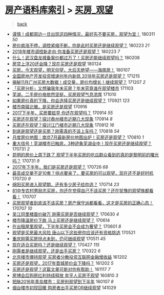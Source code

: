 [房产语料库索引](../../README.md)  > [买房_观望](买房_观望.md)
====
> [back](../README.md)

- [谨慎！成都周边一旦出现这四种情况，最好先不要买房，观望为宜！](http://jkwz.applinzi.com/ittc/7079124622014678027.html#%E8%B0%A8%E6%85%8E%EF%BC%81%E6%88%90%E9%83%BD%E5%91%A8%E8%BE%B9%E4%B8%80%E6%97%A6%E5%87%BA%E7%8E%B0%E8%BF%99%E5%9B%9B%E7%A7%8D%E6%83%85%E5%86%B5%EF%BC%8C%E6%9C%80%E5%A5%BD%E5%85%88%E4%B8%8D%E8%A6%81%E4%B9%B0%E6%88%BF%EF%BC%8C%E8%A7%82%E6%9C%9B%E4%B8%BA%E5%AE%9C%EF%BC%81) 180311 *50* 
- [房价疯涨不停，调控紧缩不断，你是此时买房还是继续观望？](http://jkwz.applinzi.com/ittc/7073252314532283398.html#%E6%88%BF%E4%BB%B7%E7%96%AF%E6%B6%A8%E4%B8%8D%E5%81%9C%EF%BC%8C%E8%B0%83%E6%8E%A7%E7%B4%A7%E7%BC%A9%E4%B8%8D%E6%96%AD%EF%BC%8C%E4%BD%A0%E6%98%AF%E6%AD%A4%E6%97%B6%E4%B9%B0%E6%88%BF%E8%BF%98%E6%98%AF%E7%BB%A7%E7%BB%AD%E8%A7%82%E6%9C%9B%EF%BC%9F) 180223 *21* 
- [2018年楼市调控新走向 你准备买房还是观望？](http://jkwz.applinzi.com/ittc/7073233316797219856.html#2018%E5%B9%B4%E6%A5%BC%E5%B8%82%E8%B0%83%E6%8E%A7%E6%96%B0%E8%B5%B0%E5%90%91+%E4%BD%A0%E5%87%86%E5%A4%87%E4%B9%B0%E6%88%BF%E8%BF%98%E6%98%AF%E8%A7%82%E6%9C%9B%EF%BC%9F) 180223 *7* 
- [什么！武汉盘龙城备案价都过万了！买房还能继续观望吗？](http://jkwz.applinzi.com/ittc/7067654843403863046.html#%E4%BB%80%E4%B9%88%EF%BC%81%E6%AD%A6%E6%B1%89%E7%9B%98%E9%BE%99%E5%9F%8E%E5%A4%87%E6%A1%88%E4%BB%B7%E9%83%BD%E8%BF%87%E4%B8%87%E4%BA%86%EF%BC%81%E4%B9%B0%E6%88%BF%E8%BF%98%E8%83%BD%E7%BB%A7%E7%BB%AD%E8%A7%82%E6%9C%9B%E5%90%97%EF%BC%9F) 180208  
- [房贷上浮20还会降？现在买房还是观望](http://jkwz.applinzi.com/ittc/7062178556749022219.html#%E6%88%BF%E8%B4%B7%E4%B8%8A%E6%B5%AE20%E8%BF%98%E4%BC%9A%E9%99%8D%EF%BC%9F%E7%8E%B0%E5%9C%A8%E4%B9%B0%E6%88%BF%E8%BF%98%E6%98%AF%E8%A7%82%E6%9C%9B) 180124  
- [买房，今天观望，明天仰望，大后天绝望——海南房！](http://jkwz.applinzi.com/ittc/7055763718980240400.html#%E4%B9%B0%E6%88%BF%EF%BC%8C%E4%BB%8A%E5%A4%A9%E8%A7%82%E6%9C%9B%EF%BC%8C%E6%98%8E%E5%A4%A9%E4%BB%B0%E6%9C%9B%EF%BC%8C%E5%A4%A7%E5%90%8E%E5%A4%A9%E7%BB%9D%E6%9C%9B%E2%80%94%E2%80%94%E6%B5%B7%E5%8D%97%E6%88%BF%EF%BC%81) 180107  
- [全国房地产开发投资增速创年内新低 2018年买房还是观望？](http://jkwz.applinzi.com/ittc/7047236041419785232.html#%E5%85%A8%E5%9B%BD%E6%88%BF%E5%9C%B0%E4%BA%A7%E5%BC%80%E5%8F%91%E6%8A%95%E8%B5%84%E5%A2%9E%E9%80%9F%E5%88%9B%E5%B9%B4%E5%86%85%E6%96%B0%E4%BD%8E+2018%E5%B9%B4%E4%B9%B0%E6%88%BF%E8%BF%98%E6%98%AF%E8%A7%82%E6%9C%9B%EF%BC%9F) 171215  
- [揭秘11月广州买房大数据！成交量，房价均增长！继续观望？](http://jkwz.applinzi.com/ittc/7044396977473717264.html#%E6%8F%AD%E7%A7%9811%E6%9C%88%E5%B9%BF%E5%B7%9E%E4%B9%B0%E6%88%BF%E5%A4%A7%E6%95%B0%E6%8D%AE%EF%BC%81%E6%88%90%E4%BA%A4%E9%87%8F%EF%BC%8C%E6%88%BF%E4%BB%B7%E5%9D%87%E5%A2%9E%E9%95%BF%EF%BC%81%E7%BB%A7%E7%BB%AD%E8%A7%82%E6%9C%9B%EF%BC%9F) 171207 *2* 
- [「买房分析」又想骗我年末买房？年末究竟谁在观望楼市](http://jkwz.applinzi.com/ittc/7031765844948943889.html#%E3%80%8C%E4%B9%B0%E6%88%BF%E5%88%86%E6%9E%90%E3%80%8D%E5%8F%88%E6%83%B3%E9%AA%97%E6%88%91%E5%B9%B4%E6%9C%AB%E4%B9%B0%E6%88%BF%EF%BC%9F%E5%B9%B4%E6%9C%AB%E7%A9%B6%E7%AB%9F%E8%B0%81%E5%9C%A8%E8%A7%82%E6%9C%9B%E6%A5%BC%E5%B8%82) 171103  
- [芜湖，二手房价格依然坚挺，买房观望气息浓厚](http://jkwz.applinzi.com/ittc/7022773450643604497.html#%E8%8A%9C%E6%B9%96%EF%BC%8C%E4%BA%8C%E6%89%8B%E6%88%BF%E4%BB%B7%E6%A0%BC%E4%BE%9D%E7%84%B6%E5%9D%9A%E6%8C%BA%EF%BC%8C%E4%B9%B0%E6%88%BF%E8%A7%82%E6%9C%9B%E6%B0%94%E6%81%AF%E6%B5%93%E5%8E%9A) 171010  
- [如果房价真的下降，你会选择买房还是继续观望？](http://jkwz.applinzi.com/ittc/7015797663986091024.html#%E5%A6%82%E6%9E%9C%E6%88%BF%E4%BB%B7%E7%9C%9F%E7%9A%84%E4%B8%8B%E9%99%8D%EF%BC%8C%E4%BD%A0%E4%BC%9A%E9%80%89%E6%8B%A9%E4%B9%B0%E6%88%BF%E8%BF%98%E6%98%AF%E7%BB%A7%E7%BB%AD%E8%A7%82%E6%9C%9B%EF%BC%9F) 170921 *123* 
- [楼市南辕北辙，是买房还是观望](http://jkwz.applinzi.com/ittc/7013868595338282000.html#%E6%A5%BC%E5%B8%82%E5%8D%97%E8%BE%95%E5%8C%97%E8%BE%99%EF%BC%8C%E6%98%AF%E4%B9%B0%E6%88%BF%E8%BF%98%E6%98%AF%E8%A7%82%E6%9C%9B) 170916  
- [2017下半年，买房要趁早 你还在观望吗？](http://jkwz.applinzi.com/ittc/7013109860466689040.html#2017%E4%B8%8B%E5%8D%8A%E5%B9%B4%EF%BC%8C%E4%B9%B0%E6%88%BF%E8%A6%81%E8%B6%81%E6%97%A9+%E4%BD%A0%E8%BF%98%E5%9C%A8%E8%A7%82%E6%9C%9B%E5%90%97%EF%BC%9F) 170914 *55* 
- [买房还在观望？探讨泰州楼市近期几大现象](http://jkwz.applinzi.com/ittc/7013084612539188240.html#%E4%B9%B0%E6%88%BF%E8%BF%98%E5%9C%A8%E8%A7%82%E6%9C%9B%EF%BC%9F%E6%8E%A2%E8%AE%A8%E6%B3%B0%E5%B7%9E%E6%A5%BC%E5%B8%82%E8%BF%91%E6%9C%9F%E5%87%A0%E5%A4%A7%E7%8E%B0%E8%B1%A1) 170914 *8* 
- [买房还在观望？探讨江门楼市近期几大现象](http://jkwz.applinzi.com/ittc/7012202552287036432.html#%E4%B9%B0%E6%88%BF%E8%BF%98%E5%9C%A8%E8%A7%82%E6%9C%9B%EF%BC%9F%E6%8E%A2%E8%AE%A8%E6%B1%9F%E9%97%A8%E6%A5%BC%E5%B8%82%E8%BF%91%E6%9C%9F%E5%87%A0%E5%A4%A7%E7%8E%B0%E8%B1%A1) 170912 *16* 
- [到底是观望还是买房？刚需真的不该上车吗？](http://jkwz.applinzi.com/ittc/7003184131280995344.html#%E5%88%B0%E5%BA%95%E6%98%AF%E8%A7%82%E6%9C%9B%E8%BF%98%E6%98%AF%E4%B9%B0%E6%88%BF%EF%BC%9F%E5%88%9A%E9%9C%80%E7%9C%9F%E7%9A%84%E4%B8%8D%E8%AF%A5%E4%B8%8A%E8%BD%A6%E5%90%97%EF%BC%9F) 170818 *54* 
- [月度房价地图｜南京7月最新房价地图出炉！买房还是观望？](http://jkwz.applinzi.com/ittc/7000102214281200657.html#%E6%9C%88%E5%BA%A6%E6%88%BF%E4%BB%B7%E5%9C%B0%E5%9B%BE%EF%BD%9C%E5%8D%97%E4%BA%AC7%E6%9C%88%E6%9C%80%E6%96%B0%E6%88%BF%E4%BB%B7%E5%9C%B0%E5%9B%BE%E5%87%BA%E7%82%89%EF%BC%81%E4%B9%B0%E6%88%BF%E8%BF%98%E6%98%AF%E8%A7%82%E6%9C%9B%EF%BC%9F) 170810 *1* 
- [重大信号！芜湖楼市已触底，3种迹象芜湖全中！现在买房还是继续观望？](http://jkwz.applinzi.com/ittc/6996474357847950353.html#%E9%87%8D%E5%A4%A7%E4%BF%A1%E5%8F%B7%EF%BC%81%E8%8A%9C%E6%B9%96%E6%A5%BC%E5%B8%82%E5%B7%B2%E8%A7%A6%E5%BA%95%EF%BC%8C3%E7%A7%8D%E8%BF%B9%E8%B1%A1%E8%8A%9C%E6%B9%96%E5%85%A8%E4%B8%AD%EF%BC%81%E7%8E%B0%E5%9C%A8%E4%B9%B0%E6%88%BF%E8%BF%98%E6%98%AF%E7%BB%A7%E7%BB%AD%E8%A7%82%E6%9C%9B%EF%BC%9F) 170731 *2* 
- [昆明的房价上周下跌了 观望下半年买房的吃瓜群众看到的真的是黎明前的曙光吗？](http://jkwz.applinzi.com/ittc/6996444023127294993.html#%E6%98%86%E6%98%8E%E7%9A%84%E6%88%BF%E4%BB%B7%E4%B8%8A%E5%91%A8%E4%B8%8B%E8%B7%8C%E4%BA%86+%E8%A7%82%E6%9C%9B%E4%B8%8B%E5%8D%8A%E5%B9%B4%E4%B9%B0%E6%88%BF%E7%9A%84%E5%90%83%E7%93%9C%E7%BE%A4%E4%BC%97%E7%9C%8B%E5%88%B0%E7%9A%84%E7%9C%9F%E7%9A%84%E6%98%AF%E9%BB%8E%E6%98%8E%E5%89%8D%E7%9A%84%E6%9B%99%E5%85%89%E5%90%97%EF%BC%9F) 170731 *9* 
- [2017年下半年，我们是买房还是观望？](http://jkwz.applinzi.com/ittc/6994551244730139664.html#2017%E5%B9%B4%E4%B8%8B%E5%8D%8A%E5%B9%B4%EF%BC%8C%E6%88%91%E4%BB%AC%E6%98%AF%E4%B9%B0%E6%88%BF%E8%BF%98%E6%98%AF%E8%A7%82%E6%9C%9B%EF%BC%9F) 170726 *68* 
- [最高成交量不足10套？拐点要来了，要买房的可以观望，现在还不是好时机](http://jkwz.applinzi.com/ittc/6992320554689102864.html#%E6%9C%80%E9%AB%98%E6%88%90%E4%BA%A4%E9%87%8F%E4%B8%8D%E8%B6%B310%E5%A5%97%EF%BC%9F%E6%8B%90%E7%82%B9%E8%A6%81%E6%9D%A5%E4%BA%86%EF%BC%8C%E8%A6%81%E4%B9%B0%E6%88%BF%E7%9A%84%E5%8F%AF%E4%BB%A5%E8%A7%82%E6%9C%9B%EF%BC%8C%E7%8E%B0%E5%9C%A8%E8%BF%98%E4%B8%8D%E6%98%AF%E5%A5%BD%E6%97%B6%E6%9C%BA) 170720 *9* 
- [绵阳买房进入观望期，还有多少房子给你选？](http://jkwz.applinzi.com/ittc/6990108469922104336.html#%E7%BB%B5%E9%98%B3%E4%B9%B0%E6%88%BF%E8%BF%9B%E5%85%A5%E8%A7%82%E6%9C%9B%E6%9C%9F%EF%BC%8C%E8%BF%98%E6%9C%89%E5%A4%9A%E5%B0%91%E6%88%BF%E5%AD%90%E7%BB%99%E4%BD%A0%E9%80%89%EF%BC%9F) 170714 *23* 
- [81中专农村男励志买房，你还在觉得自己不该买房？还在犹豫的观望族都看看！](http://jkwz.applinzi.com/ittc/6987494952106722308.html#81%E4%B8%AD%E4%B8%93%E5%86%9C%E6%9D%91%E7%94%B7%E5%8A%B1%E5%BF%97%E4%B9%B0%E6%88%BF%EF%BC%8C%E4%BD%A0%E8%BF%98%E5%9C%A8%E8%A7%89%E5%BE%97%E8%87%AA%E5%B7%B1%E4%B8%8D%E8%AF%A5%E4%B9%B0%E6%88%BF%EF%BC%9F%E8%BF%98%E5%9C%A8%E7%8A%B9%E8%B1%AB%E7%9A%84%E8%A7%82%E6%9C%9B%E6%97%8F%E9%83%BD%E7%9C%8B%E7%9C%8B%EF%BC%81) 170707  
- [买房观望者到底该不该买房？房产保守派都看看，这才是买房的正确心态！](http://jkwz.applinzi.com/ittc/6987490923490313221.html#%E4%B9%B0%E6%88%BF%E8%A7%82%E6%9C%9B%E8%80%85%E5%88%B0%E5%BA%95%E8%AF%A5%E4%B8%8D%E8%AF%A5%E4%B9%B0%E6%88%BF%EF%BC%9F%E6%88%BF%E4%BA%A7%E4%BF%9D%E5%AE%88%E6%B4%BE%E9%83%BD%E7%9C%8B%E7%9C%8B%EF%BC%8C%E8%BF%99%E6%89%8D%E6%98%AF%E4%B9%B0%E6%88%BF%E7%9A%84%E6%AD%A3%E7%A1%AE%E5%BF%83%E6%80%81%EF%BC%81) 170707 *10* 
- [吴江同里楼面价破万 刚需买房是否继续观望？](http://jkwz.applinzi.com/ittc/6984959527634863108.html#%E5%90%B4%E6%B1%9F%E5%90%8C%E9%87%8C%E6%A5%BC%E9%9D%A2%E4%BB%B7%E7%A0%B4%E4%B8%87+%E5%88%9A%E9%9C%80%E4%B9%B0%E6%88%BF%E6%98%AF%E5%90%A6%E7%BB%A7%E7%BB%AD%E8%A7%82%E6%9C%9B%EF%BC%9F) 170630 *4* 
- [楼市降温房价下跌 马上买房还是继续观望？](http://jkwz.applinzi.com/ittc/6978988675143566341.html#%E6%A5%BC%E5%B8%82%E9%99%8D%E6%B8%A9%E6%88%BF%E4%BB%B7%E4%B8%8B%E8%B7%8C+%E9%A9%AC%E4%B8%8A%E4%B9%B0%E6%88%BF%E8%BF%98%E6%98%AF%E7%BB%A7%E7%BB%AD%E8%A7%82%E6%9C%9B%EF%BC%9F) 170614  
- [在出租屋里观望，下半年买房会不会成为奢望？](http://jkwz.applinzi.com/ittc/6974224025378096132.html#%E5%9C%A8%E5%87%BA%E7%A7%9F%E5%B1%8B%E9%87%8C%E8%A7%82%E6%9C%9B%EF%BC%8C%E4%B8%8B%E5%8D%8A%E5%B9%B4%E4%B9%B0%E6%88%BF%E4%BC%9A%E4%B8%8D%E4%BC%9A%E6%88%90%E4%B8%BA%E5%A5%A2%E6%9C%9B%EF%BC%9F) 170601 *8* 
- [观望是买房最大风险 唐山以下这些房你应该还有资格挑选](http://jkwz.applinzi.com/ittc/6970067330036925445.html#%E8%A7%82%E6%9C%9B%E6%98%AF%E4%B9%B0%E6%88%BF%E6%9C%80%E5%A4%A7%E9%A3%8E%E9%99%A9+%E5%94%90%E5%B1%B1%E4%BB%A5%E4%B8%8B%E8%BF%99%E4%BA%9B%E6%88%BF%E4%BD%A0%E5%BA%94%E8%AF%A5%E8%BF%98%E6%9C%89%E8%B5%84%E6%A0%BC%E6%8C%91%E9%80%89) 170521  
- [重庆刚需买房拐点未到，仍可继续观望](http://jkwz.applinzi.com/ittc/6966541692277621765.html#%E9%87%8D%E5%BA%86%E5%88%9A%E9%9C%80%E4%B9%B0%E6%88%BF%E6%8B%90%E7%82%B9%E6%9C%AA%E5%88%B0%EF%BC%8C%E4%BB%8D%E5%8F%AF%E7%BB%A7%E7%BB%AD%E8%A7%82%E6%9C%9B) 170511 *45* 
- [现在适合买房吗？还是继续观望？](http://jkwz.applinzi.com/ittc/6961227869500998661.html#%E7%8E%B0%E5%9C%A8%E9%80%82%E5%90%88%E4%B9%B0%E6%88%BF%E5%90%97%EF%BC%9F%E8%BF%98%E6%98%AF%E7%BB%A7%E7%BB%AD%E8%A7%82%E6%9C%9B%EF%BC%9F) 170427 *115* 
- [刚需者是继续观望，还是出手买房？](http://jkwz.applinzi.com/ittc/6947793047604691972.html#%E5%88%9A%E9%9C%80%E8%80%85%E6%98%AF%E7%BB%A7%E7%BB%AD%E8%A7%82%E6%9C%9B%EF%BC%8C%E8%BF%98%E6%98%AF%E5%87%BA%E6%89%8B%E4%B9%B0%E6%88%BF%EF%BC%9F) 170322 *6* 
- [北京楼市僵持观望 买房者分散投资互联网金融增收益](http://jkwz.applinzi.com/ittc/6907085848901583877.html#%E5%8C%97%E4%BA%AC%E6%A5%BC%E5%B8%82%E5%83%B5%E6%8C%81%E8%A7%82%E6%9C%9B+%E4%B9%B0%E6%88%BF%E8%80%85%E5%88%86%E6%95%A3%E6%8A%95%E8%B5%84%E4%BA%92%E8%81%94%E7%BD%91%E9%87%91%E8%9E%8D%E5%A2%9E%E6%94%B6%E7%9B%8A) 161202  
- [买房还是观望，2017年晋城房价会下降吗？](http://jkwz.applinzi.com/ittc/6906959204941562885.html#%E4%B9%B0%E6%88%BF%E8%BF%98%E6%98%AF%E8%A7%82%E6%9C%9B%EF%BC%8C2017%E5%B9%B4%E6%99%8B%E5%9F%8E%E6%88%BF%E4%BB%B7%E4%BC%9A%E4%B8%8B%E9%99%8D%E5%90%97%EF%BC%9F) 161202 *5* 
- [买房还是观望？这篇文章可能对你有帮助！](http://jkwz.applinzi.com/ittc/6901419953705452548.html#%E4%B9%B0%E6%88%BF%E8%BF%98%E6%98%AF%E8%A7%82%E6%9C%9B%EF%BC%9F%E8%BF%99%E7%AF%87%E6%96%87%E7%AB%A0%E5%8F%AF%E8%83%BD%E5%AF%B9%E4%BD%A0%E6%9C%89%E5%B8%AE%E5%8A%A9%EF%BC%81) 161117 *7* 
- [房博会后购房红利持续释放 牟平人买房不观望](http://jkwz.applinzi.com/ittc/6864679657793913860.html#%E6%88%BF%E5%8D%9A%E4%BC%9A%E5%90%8E%E8%B4%AD%E6%88%BF%E7%BA%A2%E5%88%A9%E6%8C%81%E7%BB%AD%E9%87%8A%E6%94%BE+%E7%89%9F%E5%B9%B3%E4%BA%BA%E4%B9%B0%E6%88%BF%E4%B8%8D%E8%A7%82%E6%9C%9B) 160810 *3* 
- [把脉2016年青岛楼市：买房别观望到下半年](http://jkwz.applinzi.com/ittc/6784610514101601284.html#%E6%8A%8A%E8%84%892016%E5%B9%B4%E9%9D%92%E5%B2%9B%E6%A5%BC%E5%B8%82%EF%BC%9A%E4%B9%B0%E6%88%BF%E5%88%AB%E8%A7%82%E6%9C%9B%E5%88%B0%E4%B8%8B%E5%8D%8A%E5%B9%B4) 160107 *8* 
- [烟台楼市初现回暖 购房者出手买房OR继续观望](http://jkwz.applinzi.com/ittc/547650611379847795.html#%E7%83%9F%E5%8F%B0%E6%A5%BC%E5%B8%82%E5%88%9D%E7%8E%B0%E5%9B%9E%E6%9A%96+%E8%B4%AD%E6%88%BF%E8%80%85%E5%87%BA%E6%89%8B%E4%B9%B0%E6%88%BFOR%E7%BB%A7%E7%BB%AD%E8%A7%82%E6%9C%9B) 141029  
